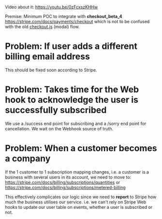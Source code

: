 Video about it: https://youtu.be/0zFcxszKHHw

Premise: Minimum POC to integrate with **checkout_beta_4**
https://stripe.com/docs/payments/checkout which is not to be confused with the
old [checkout.js](https://stripe.com/docs/checkout) (modal) flow.

# Problem: If user adds a different billing email address

This should be fixed soon according to Stripe.

# Problem: Takes time for the Web hook to acknowledge the user is successfully subscribed

We use a /success end point for subscribing and a /sorry end point for cancellation.
We wait on the Webhook source of truth.

# Problem: When a customer becomes a company

If the 1 customer to 1 subscription mapping changes, i.e. a customer is a
business with several users in its account, we need to move to:
https://stripe.com/docs/billing/subscriptions/quantities or
https://stripe.com/docs/billing/subscriptions/metered-billing

This effectively complicates our logic since we need to **report** to Stripe
how much the business utilises our service. i.e. we can't rely on Stripe Web
hooks to update our user table on events, whether a user is subscribed or not.
